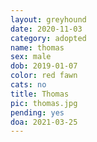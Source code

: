 ```yaml
---
layout: greyhound
date: 2020-11-03
category: adopted
name: thomas
sex: male
dob: 2019-01-07
color: red fawn
cats: no
title: Thomas
pic: thomas.jpg
pending: yes
doa: 2021-03-25
---
```


